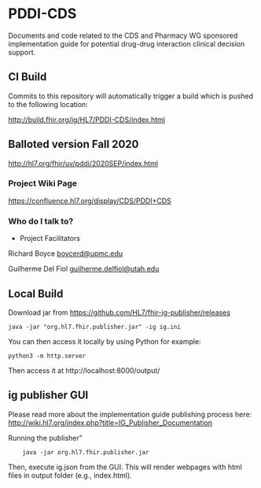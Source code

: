 # PDDI-CDS
Documents and code related to the CDS and Pharmacy WG sponsored implementation guide for potential drug-drug interaction clinical decision support. 

## CI Build
Commits to this repository will automatically trigger a build which is pushed to the following location:

http://build.fhir.org/ig/HL7/PDDI-CDS/index.html

## Balloted version Fall 2020

http://hl7.org/fhir/uv/pddi/2020SEP/index.html

### Project Wiki Page ###

https://confluence.hl7.org/display/CDS/PDDI+CDS

### Who do I talk to? ###

* Project Facilitators

Richard Boyce boycerd@upmc.edu

Guilherme Del Fiol guilherme.delfiol@utah.edu

## Local Build
Download jar from https://github.com/HL7/fhir-ig-publisher/releases

    java -jar "org.hl7.fhir.publisher.jar" -ig ig.ini
    
You can then access it locally by using Python for example:
    
    python3 -m http.server
    
Then access it at http://localhost:8000/output/
       
## ig publisher GUI

Please read more about the implementation guide publishing process here: http://wiki.hl7.org/index.php?title=IG_Publisher_Documentation 

Running the publisher"
```
    java -jar org.hl7.fhir.publisher.jar
```     

Then, execute ig.json from the GUI. This will render webpages with html files in output folder (e.g., index.html).
